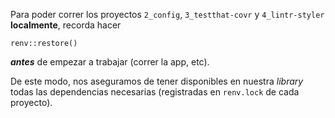 Para poder correr los proyectos `2_config`, `3_testthat-covr` y `4_lintr-styler` **localmente**, recorda hacer 
``` {r}
renv::restore()
```
***antes*** de empezar a trabajar (correr la app, etc).

De este modo, nos aseguramos de tener disponibles en nuestra *library* todas las dependencias necesarias (registradas en `renv.lock` de cada proyecto).
